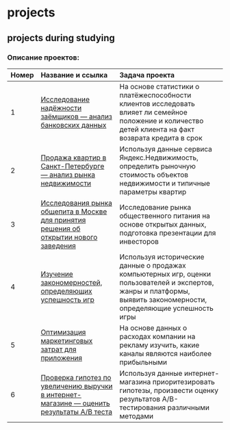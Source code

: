 # projects

## projects during studying

### Описание проектов:

|Номер|Название и ссылка	      |Задача проекта                                        |
|:----|:------------------------|:-----------------------------------------------------|
|1|[Исследование надёжности заёмщиков — анализ банковских данных](bank_scoring/bank_scoring.ipynb)|На основе статистики о платёжеспособности клиентов исследовать влияет ли семейное положение и количество детей клиента на факт возврата кредита в срок|
|2|[Продажа квартир в Санкт-Петербурге — анализ рынка недвижимости](spb_estate/spb_estate.ipynb)|Используя данные сервиса Яндекс.Недвижимость, определить рыночную стоимость объектов недвижимости и типичные параметры квартир|
|3|[Исследования рынка общепита в Москве для принятия решения об открытии нового заведения](rest/rest_mow.ipynb)|Исследование рынка общественного питания на основе открытых данных, подготовка презентации для инвесторов|
|4|[Изучение закономерностей, определяющих успешность игр](games/games.ipynb)|Используя исторические данные о продажах компьютерных игр, оценки пользователей и экспертов, жанры и платформы, выявить закономерности, определяющие успешность игры|
|5|[Оптимизация маркетинговых затрат для приложения](marketing/marketing.ipynb)|На основе данных о расходах компании на рекламу изучить, какие каналы являются наиболее прибыльными|
|6|[Проверка гипотез по увеличению выручки в интернет-магазине — оценить результаты A/B теста](ipynb)|Используя данные интернет-магазина приоритезировать гипотезы, произвести оценку результатов A/B-тестирования различными методами|
